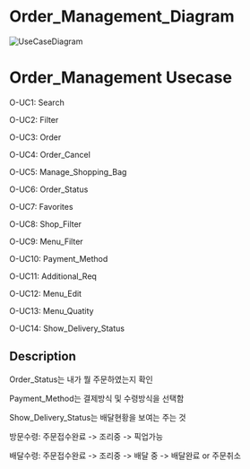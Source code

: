 # Order_Management_Diagram
![UseCaseDiagram](https://user-images.githubusercontent.com/29910793/114295716-f85b8a80-9ae1-11eb-8288-9836b2761448.png)

# Order_Management Usecase

O-UC1: Search

O-UC2: Filter

O-UC3: Order

O-UC4: Order_Cancel

O-UC5: Manage_Shopping_Bag

O-UC6: Order_Status

O-UC7: Favorites

O-UC8: Shop_Filter

O-UC9: Menu_Filter

O-UC10: Payment_Method

O-UC11: Additional_Req

O-UC12: Menu_Edit

O-UC13: Menu_Quatity

O-UC14: Show_Delivery_Status

## Description

Order_Status는 내가 뭘 주문하였는지 확인

Payment_Method는 결제방식 및 수령방식을 선택함

Show_Delivery_Status는 배달현황을 보여는 주는 것

  

방문수령: 주문접수완료 -> 조리중 -> 픽업가능

배달수령: 주문접수완료 -> 조리중 -> 배달 중 -> 배달완료 or 주문취소
